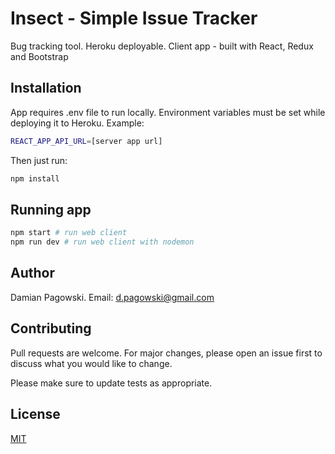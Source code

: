 # Insect - Simple Issue Tracker

Bug tracking tool. Heroku deployable.
Client app - built with React, Redux and Bootstrap

## Installation

App requires .env file to run locally. Environment variables must be set while deploying it to Heroku.
Example:

```bash
REACT_APP_API_URL=[server app url]
```

Then just run:

```bash
npm install
```

## Running app

```bash
npm start # run web client
npm run dev # run web client with nodemon

```


## Author

Damian Pagowski.
Email: d.pagowski@gmail.com

## Contributing

Pull requests are welcome. For major changes, please open an issue first to discuss what you would like to change.

Please make sure to update tests as appropriate.

## License

[MIT](https://choosealicense.com/licenses/mit/)
